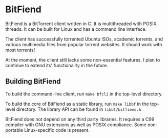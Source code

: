 # BitFiend #

BitFiend is a BitTorrent client written in C. It is multithreaded with POSIX threads. 
It can be built for Linux and has a command line interface. 

The client has successfully torrented Ubuntu ISOs, academic torrents, and various 
multimedia files from popular torrent websites. It should work with most torrents!

At the moment, the client still lacks some non-essential features. I plan to 
continue to extend its' functionality in the future.

## Building BitFiend ##

To build the command-line client, run `make bfcli` in the top-level directory.

To build the core of BitFiend as a static library, run `make libbf` in the top-level
directory. The library API can be found in `libbf/bitfiend.h`

BitFiend does not depend on any third party libraries. It requires a C99 compiler with 
GNU extensions as well as POSIX compliance. Some non-portable Linux-specific code is
present.
